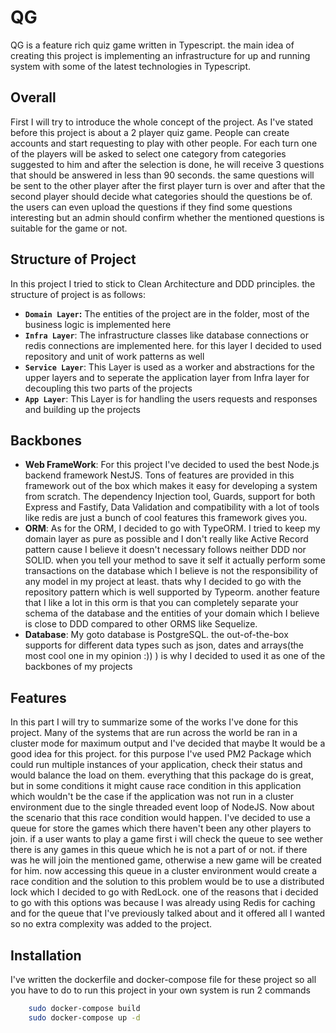# QG

QG is a feature rich quiz game written in Typescript. the main idea of creating this project is implementing an infrastructure for up and running system with some of the latest technologies in Typescript.

## Overall

First I will try to introduce the whole concept of the project. As I've stated before this project is about a 2 player quiz game. People can create accounts and start requesting to play with other people. For each turn one of the players will be asked to select one category from categories suggested to him and after the selection is done, he will receive 3 questions that should be answered in less than 90 seconds. the same questions will be sent to the other player after the first player turn is over and after that the second player should decide what categories should the questions be of. the users can even upload the questions if they find some questions interesting but an admin should confirm whether the mentioned questions is suitable for the game or not.

## Structure of Project

In this project I tried to stick to Clean Architecture and DDD principles. the structure of project is as follows:

- **`Domain Layer`:** The entities of the project are in the folder, most of the business logic is implemented here
- **`Infra Layer`**: The infrastructure classes like database connections or redis connections are implemented here. for this layer I decided to used repository and unit of work patterns as well
- **`Service Layer`**: This Layer is used as a worker and abstractions for the upper layers and to seperate the application layer from Infra layer for decoupling this two parts of the projects
- **`App Layer`**: This Layer is for handling the users requests and responses and building up the projects

## Backbones

- **Web FrameWork**: For this project I've decided to used the best Node.js backend framework NestJS. Tons of features are provided in this framework out of the box which makes it easy for developing a system from scratch. The dependency Injection tool, Guards, support for both Express and Fastify, Data Validation and compatibility with a lot of tools like redis are just a bunch of cool features this framework gives you.
- **ORM**: As for the ORM, I decided to go with TypeORM. I tried to keep my domain layer as pure as possible and I don't really like Active Record pattern cause I believe it doesn't necessary follows neither DDD nor SOLID. when you tell your method to save it self it actually perform some transactions on the database which I believe is not the responsibility of any model in my project at least. thats why I decided to go with the repository pattern which is well supported by Typeorm. another feature that I like a lot in this orm is that you can completely separate your schema of the database and the entities of your domain which I believe is close to DDD compared to other ORMS like Sequelize.
- **Database**: My goto database is PostgreSQL. the out-of-the-box supports for different data types such as json, dates and arrays(the most cool one in my opinion :)) ) is why I decided to used it as one of the backbones of my projects

## Features

In this part I will try to summarize some of the works I've done for this project. Many of the systems that are run across the world be ran in a cluster mode for maximum output and I've decided that maybe It would be a good idea for this project. for this purpose I've used PM2 Package which could run multiple instances of your application, check their status and would balance the load on them. everything that this package do is great, but in some conditions it might cause race condition in this application which wouldn't be the case if the application was not run in a cluster environment due to the single threaded event loop of NodeJS. Now about the scenario that this race condition would happen. I've decided to use a queue for store the games which there haven't been any other players to join. if a user wants to play a game first i will check the queue to see wether there is any games in this queue which he is not a part of or not. if there was he will join the mentioned game, otherwise a new game will be created for him. now accessing this queue in a cluster environment would create a race condition and the solution to this problem would be to use a distributed lock which I decided to go with RedLock. one of the reasons that i decided to go with this options was because I was already using Redis for caching and for the queue that I've previously talked about and it offered all I wanted so no extra complexity was added to the project.

## Installation

I've written the dockerfile and docker-compose file for these project so all you have to do to run this project in your own system is run 2 commands

```sh
    sudo docker-compose build
    sudo docker-compose up -d
```
